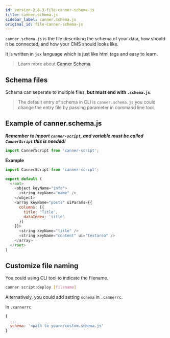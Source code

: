 ```yaml
---
id: version-2.8.3-file-canner-schema-js
title: canner.schema.js
sidebar_label: canner.schema.js
original_id: file-canner-schema-js
---
```


`canner.schema.js` is the file describing the schema of your data, how should it be connected, and how your CMS should looks like.

It is written in `jsx` language which is just like html tags and easy to learn.

> Learn more about [Canner Schema](guides-writing-schema.html)

## Schema files

Schema can seperate to multiple files, **but must end with `.schema.js`**.

> The default entry of schema in CLI is `canner.schema.js` you could change the entry file by passing parameter in command line tool.

## Example of canner.schema.js

***Remember to import `canner-script`, and variable must be called `CannerScript` this is needed!***

```js
import CannerScript from 'canner-script';
```

**Example**

```js
import CannerScript from 'canner-script';

export default (
  <root>
    <object keyName="info">
      <string keyName="name" />
    </object>
    <array keyName="posts" uiParams={{
      columns: [{
        title: 'Title',
        dataIndex: 'title'
      }]
    }}>
      <string keyName="title" />
      <string keyName="content" ui="textarea" />
    </array>
  </root>
)
```

## Customize file naming

You could using CLI tool to indicate the filename.

```sh
canner script:deploy [filename]
```

Alternatively, you could add setting `schema` in `.cannerrc`.

In `.cannerrc`

```js
{
  ...
  schema: '<path to your>/custom.schema.js'
}
```